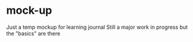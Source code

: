 # mock-up
Just a temp mockup for learning journal
Still a major work in progress but the "basics" are there
